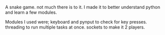 A snake game. not much there is to it.
I made it to better understand python and learn a few modules.

Modules I used were;
keyboard and pynput to check for key presses.
threading to run multiple tasks at once.
sockets to make it 2 players.
